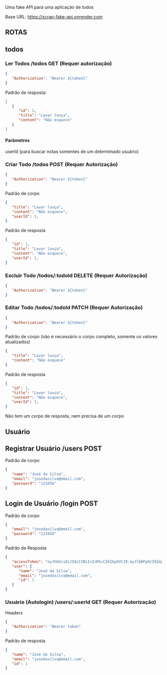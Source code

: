 Uma fake API para uma aplicação de todos

Base URL: https://scrap-fake-api.onrender.com

## ROTAS

## todos

### Ler Todos /todos GET (Requer autorização)

```json
{
   "Authorization": "Bearer ${token}"
}
```

Padrão de resposta:

```json
[
   {
      "id": 1,
      "title": "Lavar louça",
      "content": "Não esquece"
   }
]
```

#### Parâmetros
userId (para buscar notas somentes de um determinado usuário)

### Criar Todo /todos POST (Requer Autorização)

```json
{
   "Authorization": "Bearer ${token}"
}
```

Padrão de corpo

```json
{
   "title": "Lavar louça",
   "content": "Não esquece",
   "userId": 1,
}
```

Padrão de resposta

```json
{
   "id": 1,
   "title": "Lavar louça",
   "content": "Não esquece",
   "userId": 1,
}
```

### Excluir Todo /todos/:todoId DELETE (Requer Autorização)

```json
{
   "Authorization": "Bearer ${token}"
}
```

### Editar Todo /todos/:todoId PATCH (Requer Autorização)

```json
{
   "Authorization": "Bearer ${token}"
}
```

Padrão de corpo (não é necessário o corpo completo, somente os valores atualizados)

```json
{
   "title": "Lavar louça",
   "content": "Não esquece"
}
```

Padrão de resposta

```json
{
   "id": 1,
   "title": "Lavar louça",
   "content": "Não esquece",
   "userId": 1,
}
```

Não tem um corpo de resposta, nem precisa de um corpo

## Usuário

## Registrar Usuário /users POST

Padrão de corpo

```json
{
   "name": "José da Silva",
   "email": "josedasilva@email.com",
   "password": "123456"
}
```

## Login de Usuário /login POST

Padrão de corpo

```json
{
   "email": "josedasilva@email.com",
   "password": "123456"
}
```

Padrão de Resposta

```json
{
   "accessToken": "eyJhbGciOiJIUzI1NiIsInR5cCI6IkpXVCJ9.eyJlbWFpbCI6ImpvaG5kb2VAZW1haWwuY29tIiwiaWF0IjoxNjgxMjI2MzU1LCJleHAiOjE2ODEyMjk5NTUsInN1YiI6IjIifQ.HoHzAjg6luV9k6v8zHyewSTHsUnAKDBIbFiIS0r_joM",
   "user": {
      "name": "José da Silva",
      "email": "josedasilva@email.com",
      "id": 1
   }
}
```

### Usuário (Autologin) /users/:userId GET (Requer Autorização)

Headers

```json
{
   "Authorization": "Bearer token"
}
```

Padrão de resposta

```json
{
   "name": "José da Silva",
   "email": "josedasilva@email.com",
   "id": 1
}
```
